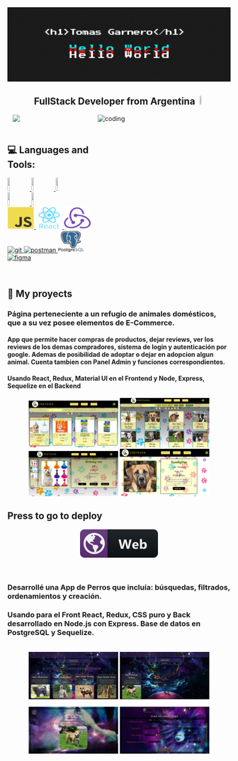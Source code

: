<img src="./assets/Banner.png">

<h2 align="center">
    FullStack Developer from Argentina 
    <img src="https://user-images.githubusercontent.com/66394285/192325771-fd7c576f-5a3b-4f36-bce3-69c3d9b60ed4.gif" width="3%" height="3%">
</h2>

&nbsp;&nbsp;
[![](https://visitcount.itsvg.in/api?id=Tomas-Garnero&label=Profile%20Views&color=6&icon=0&pretty=true)](https://visitcount.itsvg.in)
<img align="right" alt="coding" width="300px" height="300px" src="https://codersboot.com/wp-content/uploads/2022/01/39998-web-development.gif" />
<br />
<br />
## 💻 Languages and Tools:

<p align="left"> 
    <a href="https://www.w3.org/html/" target="_blank" rel="noreferrer"> 
        <img width="10%" height="30px" src="https://img.shields.io/badge/html5-%23E34F26.svg?style=for-the-badge&logo=html5&logoColor=white" />
    </a>
    <a href="https://www.w3schools.com/css/" target="_blank" rel="noreferrer">
        <img width="10%" height="30px" src="https://img.shields.io/badge/css3-%231572B6.svg?style=for-the-badge&logo=css3&logoColor=white" />
    </a>
    <a href="https://nodejs.org" target="_blank" rel="noreferrer">
        <img width="10%" height="30px"  src="https://img.shields.io/badge/node.js-6DA55F?style=for-the-badge&logo=node.js&logoColor=white" />
    </a>
    <a href="https://expressjs.com" target="_blank" rel="noreferrer">
        <img width="10%" height="30px"  src="https://img.shields.io/badge/express.js-%23404d59.svg?style=for-the-badge&logo=express&logoColor=%2361DAFB" />
    </a>
    <a href="https://www.mysql.com/" target="_blank" rel="noreferrer">
        <img width="10%" height="30px" src="https://img.shields.io/badge/mysql-%2300f.svg?style=for-the-badge&logo=mysql&logoColor=white" />
    </a> 
    <br />
    <a href="https://developer.mozilla.org/en-US/docs/Web/JavaScript" target="_blank" rel="noreferrer"> 
        <img src="https://raw.githubusercontent.com/devicons/devicon/master/icons/javascript/javascript-original.svg" alt="javascript" width="60" height="50" />           </a> 
    <a href="https://reactjs.org/" target="_blank" rel="noreferrer"> 
        <img src="https://raw.githubusercontent.com/devicons/devicon/master/icons/react/react-original-wordmark.svg" alt="react" width="60" height="50" /> 
    </a> 
    <a href="https://redux.js.org" target="_blank" rel="noreferrer"> 
        <img src="https://raw.githubusercontent.com/devicons/devicon/master/icons/redux/redux-original.svg" alt="redux" width="60" height="50" /> 
    </a> 
    <a href="https://git-scm.com/" target="_blank" rel="noreferrer"> 
        <img src="https://www.vectorlogo.zone/logos/git-scm/git-scm-icon.svg" alt="git" width="60" height="50" /> 
    </a> 
    <a href="https://postman.com" target="_blank" rel="noreferrer"> 
        <img src="https://www.vectorlogo.zone/logos/getpostman/getpostman-icon.svg" alt="postman" width="50" height="50" /> 
    </a>
    <a href="https://www.postgresql.org" target="_blank" rel="noreferrer"> 
        <img src="https://raw.githubusercontent.com/devicons/devicon/master/icons/postgresql/postgresql-original-wordmark.svg" alt="postgresql" width="60"                      height="50" /> 
    </a> 
    <a href="https://www.figma.com/" target="_blank" rel="noreferrer"> 
        <img src="https://www.vectorlogo.zone/logos/figma/figma-icon.svg" alt="figma" width="60" height="50" /> 
    </a>
</p>

&nbsp;

## :pushpin: My proyects

### Página perteneciente a un refugio de animales domésticos, que a su vez posee elementos de E-Commerce. 
#### App que permite hacer compras de productos, dejar reviews, ver los reviews de los demas compradores, sistema de login y autenticación por google. Ademas de posibilidad de adoptar o dejar en adopcion algun animal. Cuenta tambien con Panel Admin y funciones correspondientes.
#### Usando React, Redux, Material UI en el Frontend  y Node, Express, Sequelize en el Backend
<center>
    <p>
        <a><img src="./assets/Img1FeetSies.png" width="40%"></a>
        <a><img src="./assets/Img2FeetSies.png" width="40%"></a>
        <a><img src="./assets/Img3FeetSies.png" width="40%"></a>
        <a><img src="./assets/Img4FeetSies.png" width="40%"></a>
    </p> 
</center>
<center>
    <h2 align="left">Press to go to deploy</h2>
    <a align="center" href="https://e-comics.vercel.app/">
        <img src="https://github.com/MikeCodesDotNET/ColoredBadges/raw/master/svg/dev/misc/web.svg" />
    </a>
</center>


&nbsp; 

### Desarrollé una App de Perros que incluía: búsquedas, filtrados, ordenamientos y creación.
### Usando para el Front React, Redux, CSS puro y Back desarrollado en Node.js con Express. Base de datos en PostgreSQL y Sequelize.
<br/>
<center>
    <div>
        <a><img src="./assets/Img1Dogs.png" width="40%"></a>
        <a><img src="./assets/Img2Dogs.png" width="40%"></a>
    </div>
    <p>
        <a><img src="./assets/Img3Dogs.png" width="40%"></a>
        <a><img src="./assets/Img4Dogs.png" width="40%"></a>
    </p>
</center>

&nbsp;


